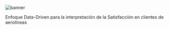 ![banner](https://github.com/user-attachments/assets/9097f2b6-9f90-476b-ad7a-aa8ce28b7f86)

Enfoque Data-Driven para la interpretación de la Satisfacción en clientes de aerolíneas
